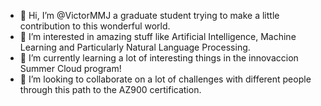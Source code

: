 - 👋 Hi, I’m @VictorMMJ a graduate student trying to make a little contribution to this wonderful world.
- 👀 I’m interested in amazing stuff like Artificial Intelligence, Machine Learning and Particularly Natural Language Processing.
- 🌱 I’m currently learning a lot of interesting things in the innovaccion Summer Cloud program!
- 💞️ I’m looking to collaborate on a lot of challenges with different people through this path to the AZ900 certification.

<!---
VictorMMJ/VictorMMJ is a ✨ special ✨ repository because its `README.md` (this file) appears on your GitHub profile.
You can click the Preview link to take a look at your changes.
--->
